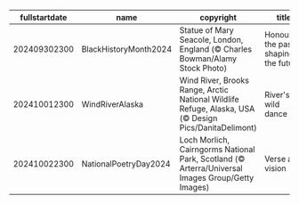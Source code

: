 |fullstartdate|name|copyright|title|image|
|--|--|--|--|--|
202409302300|BlackHistoryMonth2024|Statue of Mary Seacole, London, England (© Charles Bowman/Alamy Stock Photo)|Honouring the past, shaping the future|![](/en-GB/2024/10/202409302300BlackHistoryMonth2024.jpg)|
202410012300|WindRiverAlaska|Wind River, Brooks Range, Arctic National Wildlife Refuge, Alaska, USA (© Design Pics/DanitaDelimont)|River's wild dance|![](/en-GB/2024/10/202410012300WindRiverAlaska.jpg)|
202410022300|NationalPoetryDay2024|Loch Morlich, Cairngorms National Park, Scotland (© Arterra/Universal Images Group/Getty Images)|Verse and vision|![](/en-GB/2024/10/202410022300NationalPoetryDay2024.jpg)|
